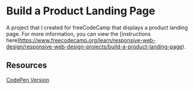 # Build a Product Landing Page

A project that I created for freeCodeCamp that displays a product landing page. For more information, you can view the [instructions here]https://www.freecodecamp.org/learn/responsive-web-design/responsive-web-design-projects/build-a-product-landing-page).

## Resources

[CodePen Version](https://codepen.io/lchap701/full/xxqPEyz)

